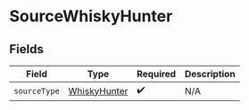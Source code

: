 # SourceWhiskyHunter


## Fields

| Field                                               | Type                                                | Required                                            | Description                                         |
| --------------------------------------------------- | --------------------------------------------------- | --------------------------------------------------- | --------------------------------------------------- |
| `sourceType`                                        | [WhiskyHunter](../../models/shared/WhiskyHunter.md) | :heavy_check_mark:                                  | N/A                                                 |